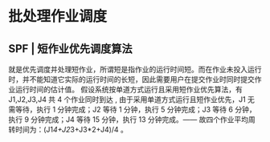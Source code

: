 # 批处理作业调度

## SPF | 短作业优先调度算法

就是优先调度并处理短作业，所谓短是指作业的运行时间短。而在作业未投入运行时，并不能知道它实际的运行时间的长短，因此需要用户在提交作业时同时提交作业运行时间的估计值。 假设系统按单道方式运行且采用短作业优先算法，有 J1,J2,J3,J4 共 4 个作业同时到达 , 由于采用单道方式运行且短作业优先，J1 无需等待，执行 1 分钟完成；J2 等待 1 分钟，执行 5 分钟完成；J3 等待 6 分钟，执行 9 分钟完成；J4 等待 15 分钟，执行 13 分钟完成。—— 故四个作业平均周转时间为：(J1*4+J2*3+J3\*2+J4)/4 。

